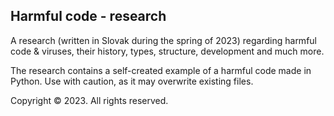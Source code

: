 
## Harmful code - research

A research (written in Slovak during the spring of 2023) regarding harmful code & viruses, their history, types, structure, development and much more.

The research contains a self-created example of a harmful code made in Python. Use with caution, as it may overwrite existing files.

Copyright &copy; 2023. All rights reserved.